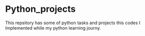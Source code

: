 # Python_projects
This repsitory has some of python tasks and projects 
this codes I Implemented while my python learning journy.
